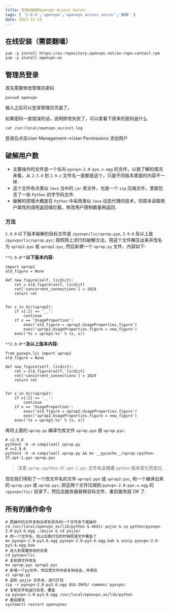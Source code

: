 ```yaml
---
title: 安装&破解Openvpn Access Server
tags: [ '2.9.0','openvpn','openvpn access server','破解' ]
date: 2023-11-19
---
```


## 在线安装（需要翻墙）

```shell
yum -y install https://as-repository.openvpn.net/as-repo-centos7.rpm
yum -y install openvpn-as
```

## 管理员登录

首先需要修改管理员密码

```shell
passwd openvpn
```

输入之后可以登录管理员页面了。

如果密码一直错误的话，说明修改失败了，可以查看下原来的密码是什么

```shell
cat /usr/local/openvpn_as/init.log
```

登录后点击User Management–>User Permissions 添加用户

## 破解用户数

- 主要操作的文件是一个名叫 `pyovpn-2.0-pyx.x.egg` 的文件，以我了解的情况来看，从 `2.5.0` 到 `2.9.x` 文件名一直都是这个，只是不同版本里面的内容不一样.
- 这个文件有点类似 `Java` 当中的 `jar` 库文件，也是一个 `zip` 压缩文件，里面包含了一些 `Python` 的字节码文件.
- 破解的原理大概是在 `Python` 中采用类似 `Java` 动态代理的技术，将原本读取用户属性的调用返回值拦截，修改用户限制数量再返回.

### 方法

`2.9.0` 以下版本破解的目标文件是 `/pyovpn/lic/uprop.pyo`, `2.9.0` 及以上是 `/pyovpn/lic/uprop.pyc`; 按照网上流行的破解方法，把这个文件解压出来并改名为 `uprop2.pyo` 或 `uprop2.pyc`, 然后新建一个 `uprop.py` 文件，内容如下:

`**2.9.0**`**以下版本内容:**

```shell
import uprop2
old_figure = None

def new_figure(self, licdict):
    ret = old_figure(self, licdict)
    ret['concurrent_connections'] = 1024
    return ret


for x in dir(uprop2):
    if x[:2] == '__':
        continue
    if x == 'UsageProperties':
        exec('old_figure = uprop2.UsageProperties.figure')
        exec('uprop2.UsageProperties.figure = new_figure')
    exec('%s = uprop2.%s' % (x, x))
```

`**2.9.0**`**及以上版本内容:**

```shell
from pyovpn.lic import uprop2
old_figure = None

def new_figure(self, licdict):
    ret = old_figure(self, licdict)
    ret['concurrent_connections'] = 1024
    return ret


for x in dir(uprop2):
    if x[:2] == '__':
        continue
    if x == 'UsageProperties':
        exec('old_figure = uprop2.UsageProperties.figure')
        exec('uprop2.UsageProperties.figure = new_figure')
    exec('%s = uprop2.%s' % (x, x))
```

再将上面的 `uprop.py` 编译为库文件 `uprop.pyo` 或 `uprop.pyc`:

```shell
# <2.9.0
python2 -O -m compileall uprop.py
# >=2.9.0
python3 -O -m compileall uprop.py && mv __pycache__/uprop.cpython-37.opt-1.pyc uprop.pyc
```

> 注意 `uprop.cpython-37.opt-1.pyc` 文件名会随着 `python` 版本变化而变化.

现在我们得到了一个改文件名的文件 `uprop2.pyo` 或 `uprop2.pyc`, 和一个编译出来的 `uprop.pyo` 或 `uprop.pyc`; 把这两个文件压缩到 `pyovpn-2.0-pyx.x.egg` 的 `/pyovpn/lic/` 目录下，然后去服务器替换目标文件，重启服务就 OK 了.

## 所有的操作命令

```shell
# 把操作的文件复制出来到另外的一个文件夹下面操作
cd /usr/local/openvpn_as/lib/python & mkdir pojie & cp python/pyovpn-2.0-py3.6.egg ./pojie & cd pojie/
# 改一个文件名，防止后面打包的时候把源文件覆盖了
mv pyovpn-2.0-py3.6.egg pyovpn-2.0-py3.6.egg.bak & unzip pyovpn-2.0-py3.6.egg.bak
# 进入到需要修改的目录
cd pyovpn/lic
# 复制源文件改名
mv uprop.pyc uprop2.pyc
# 新增一个py文件，然后把文件内容复制进去，并保存
vi uprop.py
# 退到 pojie 文件夹，进行打包
zip -r pyovpn-2.0-py3.6.egg EGG-INFO/ common/ pyovpn/
# 复制文件到运行目录，覆盖
cp pyovpn-2.0-py3.6.egg /usr/local/openvpn_as/lib/python
# 重启服务
systemctl restart openvpnas
```
